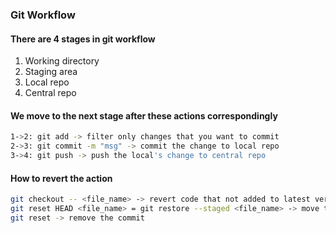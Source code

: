 ### Git Workflow
#### There are 4 stages in git workflow
1. Working directory
2. Staging area
3. Local repo
4. Central repo
#### We move to the next stage after these actions correspondingly
```bash
1->2: git add -> filter only changes that you want to commit
2->3: git commit -m "msg" -> commit the change to local repo
3->4: git push -> push the local's change to central repo
```
#### How to revert the action
```bash
git checkout -- <file_name> -> revert code that not added to latest version in staging area
git reset HEAD <file_name> = git restore --staged <file_name> -> move the file out the staging area
git reset -> remove the commit
```
